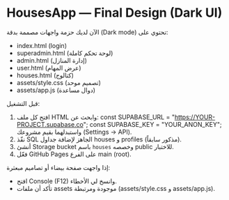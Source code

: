 # HousesApp — Final Design (Dark UI)

الآن لديك حزمة واجهات مصممة بدقة (Dark mode) تحتوي على:
- index.html (login)
- superadmin.html (لوحة تحكم كاملة)
- admin.html (إدارة المنازل)
- user.html (عرض المهام)
- houses.html (كتالوج)
- assets/style.css (تصميم موحد)
- assets/app.js (دوال مساعدة)

قبل التشغيل:
1. افتح كل ملف HTML وابحث عن:
   const SUPABASE_URL = "https://YOUR-PROJECT.supabase.co";
   const SUPABASE_KEY = "YOUR_ANON_KEY";
   واستبدلهما بقيم مشروعك (Settings → API).
2. نفّذ SQL الجاهز لإضافة جداول houses و profiles (مذكور سابقاً).
3. أنشئ Storage bucket باسم `houses` وخصصه public للاختبار.
4. فعّل GitHub Pages على الفرع main (root).

إذا واجهت صفحة بيضاء أو تصاميم مبعثرة:
- افتح Console (F12) وانسخ لي الأخطاء.
- تأكد أن ملفات assets موجودة ومرتبطة (assets/style.css و assets/app.js).
